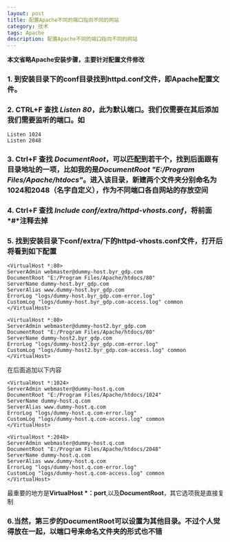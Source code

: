 ```yaml
---
layout: post
title: 配置Apache不同的端口指向不同的网站
category: 技术
tags: Apache
description: 配置Apache不同的端口指向不同的网站
---
```


**本文省略Apache安装步骤，主要针对配置文件修改**

### 1. 到安装目录下的conf目录找到httpd.conf文件，即Apache配置文件。

### 2. CTRL+F 查找 *Listen 80*，此为默认端口。我们仅需要在其后添加我们需要监听的端口。如
	Listen 1024  
	Listen 2048

### 3. Ctrl+F 查找 *DocumentRoot*，可以匹配到若干个，找到后面跟有目录地址的一项，比如我的是*DocumentRoot "E:/Program Files/Apache/htdocs"*。进入该目录，新建两个文件夹分别命名为1024和2048（名字自定义），作为不同端口各自网站的存放空间

### 4. Ctrl+F 查找 *Include conf/extra/httpd-vhosts.conf*，将前面*#*注释去掉

### 5. 找到安装目录下conf/extra/下的httpd-vhosts.conf文件，打开后将看到如下配置
	<VirtualHost *:80>
    ServerAdmin webmaster@dummy-host.byr_gdp.com
    DocumentRoot "E:/Program Files/Apache/htdocs/80"
    ServerName dummy-host.byr_gdp.com
    ServerAlias www.dummy-host.byr_gdp.com
    ErrorLog "logs/dummy-host.byr_gdp.com-error.log"
    CustomLog "logs/dummy-host.byr_gdp.com-access.log" common
	</VirtualHost>

	<VirtualHost *:80>
    ServerAdmin webmaster@dummy-host2.byr_gdp.com
    DocumentRoot "E:/Program Files/Apache/htdocs/80"
    ServerName dummy-host2.byr_gdp.com
    ErrorLog "logs/dummy-host2.byr_gdp.com-error.log"
    CustomLog "logs/dummy-host2.byr_gdp.com-access.log" common
	</VirtualHost>
在后面追加以下内容  
	
	<VirtualHost *:1024>
    ServerAdmin webmaster@dummy-host.q.com
    DocumentRoot "E:/Program Files/Apache/htdocs/1024"
    ServerName dummy-host.q.com
    ServerAlias www.dummy-host.q.com
    ErrorLog "logs/dummy-host.q.com-error.log"
    CustomLog "logs/dummy-host.q.com-access.log" common	
	</VirtualHost>

	<VirtualHost *:2048>
    ServerAdmin webmaster@dummy-host.q.com
    DocumentRoot "E:/Program Files/Apache/htdocs/2048"
    ServerName dummy-host.q.com
    ServerAlias www.dummy-host.q.com
    ErrorLog "logs/dummy-host.q.com-error.log"
    CustomLog "logs/dummy-host.q.com-access.log" common
	</VirtualHost>  
最重要的地方是**VirtualHost \*：port**,以及**DocumentRoot**，其它选项我是直接复制

### 6.当然，第三步的DocumentRoot可以设置为其他目录。不过个人觉得放在一起，以端口号来命名文件夹的形式也不错